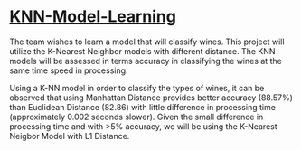 # [KNN-Model-Learning](https://github.com/Dcroix/Wine-Classification-using-KNN/blob/main/Wine%20Dataset%20with%20KNN%20Model%20Learning.ipynb)

The team wishes to learn a model that will classify wines. This project will utilize the K-Nearest Neighbor models with different distance. The KNN models will be assessed in terms accuracy in classifying the wines at the same time speed in processing. 

Using a K-NN model in order to classify the types of wines, it can be observed that using Manhattan Distance provides better accuracy (88.57%) than Euclidean Distance (82.86) with little difference in processing time (approximately 0.002 seconds slower). Given the small difference in processing time and with >5% accuracy, we will be using the K-Nearest Neigbor Model with L1 Distance.
